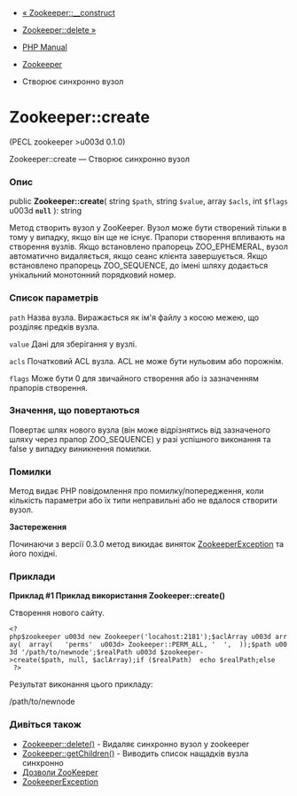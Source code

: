 - [« Zookeeper::\_\_construct](zookeeper.construct.md)
- [Zookeeper::delete »](zookeeper.delete.md)

- [PHP Manual](index.md)
- [Zookeeper](class.zookeeper.md)
- Створює синхронно вузол

# Zookeeper::create

(PECL zookeeper \>u003d 0.1.0)

Zookeeper::create — Створює синхронно вузол

### Опис

public **Zookeeper::create**(
string `$path`,
string `$value`,
array `$acls`,
int `$flags` u003d **`null`**
): string

Метод створить вузол у ZooKeeper. Вузол може бути створений тільки в тому
у випадку, якщо він ще не існує. Прапори створення впливають на створення
вузлів. Якщо встановлено прапорець ZOO_EPHEMERAL, вузол автоматично видаляється,
якщо сеанс клієнта завершується. Якщо встановлено прапорець ZOO_SEQUENCE, до
імені шляху додається унікальний монотонний порядковий
номер.

### Список параметрів

`path`
Назва вузла. Виражається як ім'я файлу з косою межею, що розділяє
предків вузла.

`value`
Дані для зберігання у вузлі.

`acls`
Початковий ACL вузла. ACL не може бути нульовим або порожнім.

`flags`
Може бути 0 для звичайного створення або із зазначенням прапорів створення.

### Значення, що повертаються

Повертає шлях нового вузла (він може відрізнятись від зазначеного шляху
через прапор ZOO_SEQUENCE) у разі успішного виконання та false у випадку
виникнення помилки.

### Помилки

Метод видає PHP повідомлення про помилку/попередження, коли кількість
параметри або їх типи неправильні або не вдалося створити вузол.

**Застереження**

Починаючи з версії 0.3.0 метод викидає виняток
[ZookeeperException](class.zookeeperexception.md) та його похідні.

### Приклади

**Приклад #1 Приклад використання **Zookeeper::create()****

Створення нового сайту.

`<?php$zookeeper u003d new Zookeeper('locahost:2181');$aclArray u003d array(  array(   'perms'  u003d> Zookeeper::PERM_ALL, '  ',  ));$path u003d '/path/to/newnode';$realPath u003d $zookeeper->create($path, null, $aclArray);if ($realPath)  echo $realPath;else    ?> `

Результат виконання цього прикладу:

/path/to/newnode

### Дивіться також

- [Zookeeper::delete()](zookeeper.delete.md) - Видаляє синхронно
вузол у zookeeper
- [Zookeeper::getChildren()](zookeeper.getchildren.md) - Виводить
список нащадків вузла синхронно
- [Дозволи
ZooKeeper](class.zookeeper.md#zookeeper.class.constants.perms)
- [ZookeeperException](class.zookeeperexception.md)
